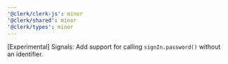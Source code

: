 ```yaml
---
'@clerk/clerk-js': minor
'@clerk/shared': minor
'@clerk/types': minor
---
```


[Experimental] Signals: Add support for calling `signIn.password()` without an identifier.
